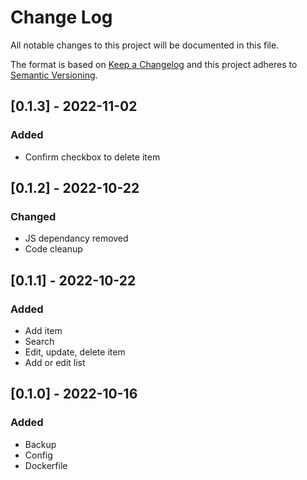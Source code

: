 
# Change Log
All notable changes to this project will be documented in this file.
 
The format is based on [Keep a Changelog](http://keepachangelog.com/)
and this project adheres to [Semantic Versioning](http://semver.org/).

## [0.1.3] - 2022-11-02
### Added
- Confirm checkbox to delete item

## [0.1.2] - 2022-10-22
### Changed
- JS dependancy removed
- Code cleanup

## [0.1.1] - 2022-10-22
### Added
- Add item
- Search
- Edit, update, delete item
- Add or edit list

## [0.1.0] - 2022-10-16
### Added
- Backup
- Config
- Dockerfile